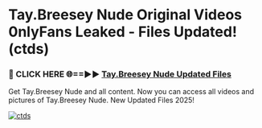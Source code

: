 # Tay.Breesey Nude Original Videos 0nlyFans Leaked - Files Updated! (ctds)

<h3>🔴 CLICK HERE 🌐==►► <a href="https://tinyurl.com/y5r63du9" rel="nofollow">Tay.Breesey Nude Updated Files</a></h3>

Get Tay.Breesey Nude and all content. Now you can access all videos and pictures of Tay.Breesey Nude. New Updated Files 2025!

[![ctds](https://i.imgur.com/UVo9nyh.gif)](https://tinyurl.com/y5r63du9)